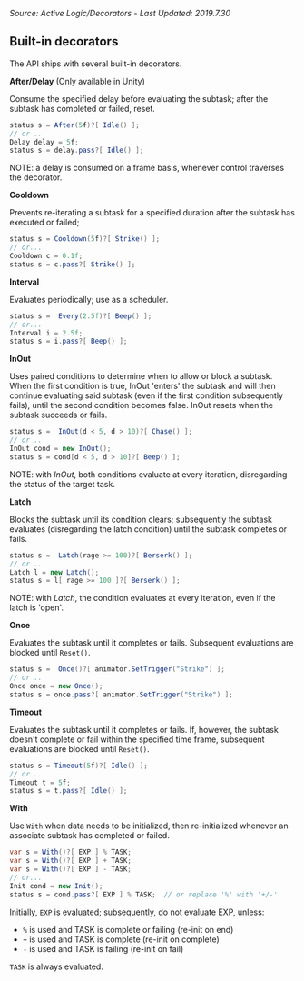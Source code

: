*Source: Active Logic/Decorators - Last Updated: 2019.7.30*

## Built-in decorators

The API ships with several built-in decorators.

**After/Delay** (Only available in Unity)

Consume the specified delay before evaluating the subtask; after the subtask has completed or failed, reset.

```cs
status s = After(5f)?[ Idle() ];
// or ..
Delay delay = 5f;
status s = delay.pass?[ Idle() ];
````

NOTE: a delay is consumed on a frame basis, whenever control traverses the decorator.

**Cooldown**

Prevents re-iterating a subtask for a specified duration after the subtask has executed or failed;

```cs
status s = Cooldown(5f)?[ Strike() ];
// or...
Cooldown c = 0.1f;
status s = c.pass?[ Strike() ];
```

**Interval**

Evaluates periodically; use as a scheduler.

```cs
status s =  Every(2.5f)?[ Beep() ];
// or...
Interval i = 2.5f;
status s = i.pass?[ Beep() ];
````

**InOut**

Uses paired conditions to determine when to allow or block a subtask. When the first condition is true, InOut 'enters' the subtask and will then continue evaluating said subtask (even if the first condition subsequently fails), until the second condition becomes false.
InOut resets when the subtask succeeds or fails.

```cs
status s =  InOut(d < 5, d > 10)?[ Chase() ];
// or ..
InOut cond = new InOut();
status s = cond[d < 5, d > 10]?[ Beep() ];
````

NOTE: with *InOut*, both conditions evaluate at every iteration, disregarding the status of the target task.

**Latch**

Blocks the subtask until its condition clears; subsequently the subtask evaluates (disregarding the latch condition) until the subtask completes or fails.

```cs
status s =  Latch(rage >= 100)?[ Berserk() ];
// or ..
Latch l = new Latch();
status s = l[ rage >= 100 ]?[ Berserk() ];
````

NOTE: with *Latch*, the condition evaluates at every iteration, even if the latch is 'open'.

**Once**

Evaluates the subtask until it completes or fails. Subsequent evaluations are blocked until `Reset()`.

```cs
status s =  Once()?[ animator.SetTrigger("Strike") ];
// or ..
Once once = new Once();
status s = once.pass?[ animator.SetTrigger("Strike") ];
````

**Timeout**

Evaluates the subtask until it completes or fails. If, however, the subtask doesn't complete or fail within the specified time frame, subsequent evaluations are blocked until `Reset()`.

```cs
status s = Timeout(5f)?[ Idle() ];
// or ..
Timeout t = 5f;
status s = t.pass?[ Idle() ];
````

**With**

Use `With` when data needs to be initialized, then re-initialized whenever an associate subtask has completed or failed.


```cs
var s = With()?[ EXP ] % TASK;
var s = With()?[ EXP ] + TASK;
var s = With()?[ EXP ] - TASK;
// or...
Init cond = new Init();
status s = cond.pass?[ EXP ] % TASK;  // or replace '%' with '+/-'
```

Initially, `EXP` is evaluated; subsequently, do not evaluate EXP, unless:

- `%` is used and TASK is complete or failing (re-init on end)
- `+` is used and TASK is complete (re-init on complete)
- `-` is used and TASK is failing (re-init on fail)

`TASK` is always evaluated.
